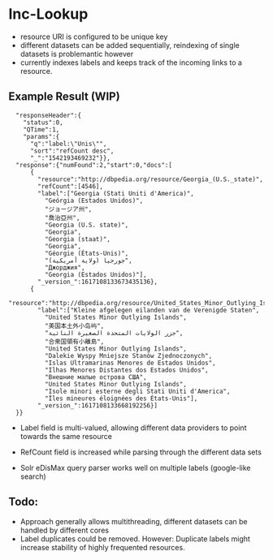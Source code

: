 
# Inc-Lookup

- resource URI is configured to be unique key
- different datasets can be added sequentially, reindexing of single datasets is problemantic however
- currently indexes labels and keeps track of the incoming links to a resource.

## Example Result (WIP)

```{
  "responseHeader":{
    "status":0,
    "QTime":1,
    "params":{
      "q":"label:\"Unis\"",
      "sort":"refCount desc",
      "_":"1542193469232"}},
  "response":{"numFound":2,"start":0,"docs":[
      {
        "resource":"http://dbpedia.org/resource/Georgia_(U.S._state)",
        "refCount":[4546],
        "label":["Georgia (Stati Uniti d'America)",
          "Geórgia (Estados Unidos)",
          "ジョージア州",
          "喬治亞州",
          "Georgia (U.S. state)",
          "Georgia",
          "Georgia (staat)",
          "Georgia",
          "Géorgie (États-Unis)",
          "جورجيا (ولاية أمريكية)",
          "Джорджия",
          "Georgia (Estados Unidos)"],
        "_version_":1617108133673435136},
      {
        "resource":"http://dbpedia.org/resource/United_States_Minor_Outlying_Islands",
        "label":["Kleine afgelegen eilanden van de Verenigde Staten",
          "United States Minor Outlying Islands",
          "美国本土外小岛屿",
          "جزر الولايات المتحدة الصغيرة النائية",
          "合衆国領有小離島",
          "United States Minor Outlying Islands",
          "Dalekie Wyspy Mniejsze Stanów Zjednoczonych",
          "Islas Ultramarinas Menores de Estados Unidos",
          "Ilhas Menores Distantes dos Estados Unidos",
          "Внешние малые острова США",
          "United States Minor Outlying Islands",
          "Isole minori esterne degli Stati Uniti d'America",
          "Îles mineures éloignées des États-Unis"],
        "_version_":1617108133668192256}]
  }}
  ```
  
  - Label field is multi-valued, allowing different data providers to point towards the same resource
  - RefCount field is increased while parsing through the different data sets
  
  - Solr eDisMax query parser works well on multiple labels (google-like search)
  ## Todo:
  
  - Approach generally allows multithreading, different datasets can be handled by different cores
  - Label duplicates could be removed. However: Duplicate labels might increase stability of highly frequented resources.
  
  
  
